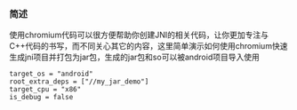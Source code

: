 
### 简述
使用chromium代码可以很方便帮助你创建JNI的相关代码，让你更加专注与C++代码的书写，而不同关心其它的内容，这里简单演示如何使用chromium快速生成jni项目并打包为jar包，生成的jar包和so可以被android项目导入使用
```
target_os = "android"
root_extra_deps = ["//my_jar_demo"]
target_cpu = "x86"
is_debug = false
```
